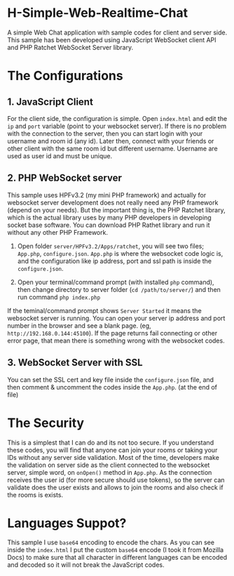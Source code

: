 # H-Simple-Web-Realtime-Chat
A simple Web Chat application with sample codes for client and server side. This sample has been developed using JavaScript WebSocket client API and PHP Ratchet WebSocket Server library.

# The Configurations
## 1. JavaScript Client
For the client side, the configuration is simple. Open `index.html` and edit the `ip` and `port` variable (point to your websocket server). If there is no problem with the connection to the server, then you can start login with your username and room id (any id). Later then, connect with your friends or other client with the same room id but different username. Username are used as user id and must be unique.

## 2. PHP WebSocket server
This sample uses HPFv3.2 (my mini PHP framework) and actually for websocket server development does not really need any PHP framework (depend on your needs). But the important thing is, the PHP Ratchet library, which is the actual library uses by many PHP developers in developing socket base software. You can download PHP Rathet library and run it without any other PHP Framework.

1. Open folder `server/HPFv3.2/Apps/ratchet`, you will see two files; `App.php`, `configure.json`.
    `App.php` is where the websocket code logic is, and the configuration like ip address, port and ssl path is inside the `configure.json`.

2. Open your terminal/command prompt (with installed `php` command), then change directory to server folder (`cd /path/to/server/`) and then run command `php index.php`

If the teminal/command prompt shows `Server Started` it means the websocket server is running. You can open your server ip address and port number in the browser and see a blank page. (eg, `http://192.168.0.144:45100`). If the page returns fail connecting or other error page, that mean there is something wrong with the websocket codes. 


## 3. WebSocket Server with SSL
You can set the SSL cert and key file inside the `configure.json` file, and then comment & uncomment the codes inside the `App.php`. (at the end of file)

# The Security
This is a simplest that I can do and its not too secure. If you understand these codes, you will find that anyone can join your rooms or taking your IDs without any server side validation. Most of the time, developers make the validation on server side as the client connected to the websocket server, simple word, on `onOpen()` method in `App.php`. As the connection receives the user id (for more secure should use tokens), so the server can validate does the user exists and allows to join the rooms and also check if the rooms is exists.

# Languages Suppot?
This sample I use `base64` encoding to encode the chars. As you can see inside the `index.html` I put the custom `base64` encode (I took it from Mozilla Docs) to make sure that all character in different languages can be encoded and decoded so it will not break the JavaScript codes.
